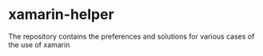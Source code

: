 # xamarin-helper
The repository contains the preferences and solutions for various cases of the use of xamarin
